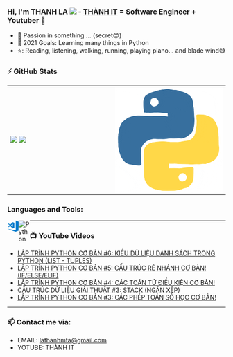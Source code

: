 ### Hi, I'm THANH LA <img src="https://media.giphy.com/media/hvRJCLFzcasrR4ia7z/giphy.gif" width="25px"> -  [THÀNH IT][website] = Software Engineer + Youtuber 🌻  


- 🔭 Passion in something ... (secret😊)
- 💪 2021 Goals: Learning many things in Python
- ⭐: Reading, listening, walking, running, playing piano... and blade wind😅

### :zap: GitHub Stats

<table>
<tr>
  <td width="48%">
    <img src="https://github-readme-stats.vercel.app/api?username=ThanhLa1802&show_icons=true&hide=contribs,issues&hide_border=true" />
    <img src="https://github-readme-stats.vercel.app/api/top-langs/?username=ThanhLa1802&layout=compact&show_icons=true&hide_border=true" />
  </td>
  <td width="52%"><img alt="gif" align="right" src=".github/assets/python.gif"/></td>
</tr>
<table>

### Languages and Tools:
<img align="left" alt="Visual Studio Code" width="26px" src="https://raw.githubusercontent.com/github/explore/80688e429a7d4ef2fca1e82350fe8e3517d3494d/topics/visual-studio-code/visual-studio-code.png" />
<img align="left" alt="Python" width="26px" src="https://upload.wikimedia.org/wikipedia/commons/thumb/0/0a/Python.svg/1200px-Python.svg.png" /> 

---

### 📺 YouTube Videos

<!-- YOUTUBE:START -->
- [LẬP TRÌNH PYTHON CƠ BẢN #6: KIỂU DỮ LIỆU DANH SÁCH TRONG PYTHON (LIST - TUPLES)](https://www.youtube.com/watch?v=rX2drxxf3Qs)
- [LẬP TRÌNH PYTHON CƠ BẢN #5: CẤU TRÚC RẼ NHÁNH CƠ BẢN! (IF/ELSE/ELIF)](https://www.youtube.com/watch?v=Pqc37mFYZV0)
- [LẬP TRÌNH PYTHON CƠ BẢN #4: CÁC TOÁN TỬ ĐIỀU KIỆN CƠ BẢN!](https://www.youtube.com/watch?v=YEVF5dqL0AU)
- [CẤU TRÚC DỮ LIỆU GIẢI THUẬT #3: STACK (NGĂN XẾP)](https://www.youtube.com/watch?v=VV0LfA-xmLo)
- [LẬP TRÌNH PYTHON CƠ BẢN #3: CÁC PHÉP TOÁN SỐ HỌC CƠ BẢN!](https://www.youtube.com/watch?v=d95O3Whed94)
<!-- YOUTUBE:END -->

---

### 📫 Contact me via:
- EMAIL: lathanhmta@gmail.com
- YOTUBE: THÀNH IT

[website]: https://www.youtube.com/channel/UC9L5_YMFz8JfBeQtUic8-3A
